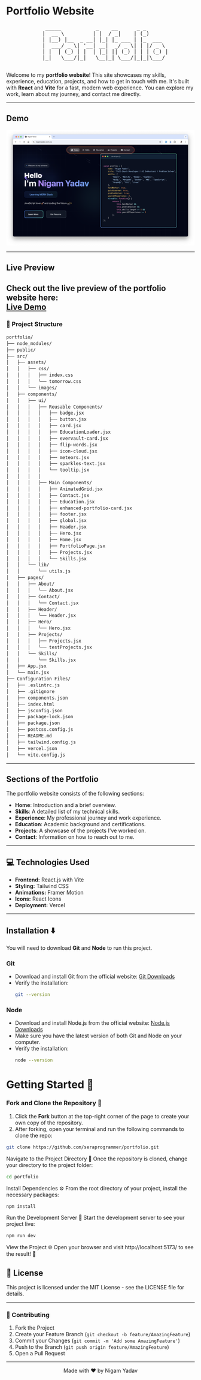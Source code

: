 # Portfolio Website
<div align="center">
  <pre>
    _____           _    __      _ _       
   |  __ \         | |  / _|    | (_)      
   | |__) |__  _ __| |_| |_ ___ | |_  ___  
   |  ___/ _ \| '__| __|  _/ _ \| | |/ _ \ 
   | |  | (_) | |  | |_| || (_) | | | (_) |
   |_|   \___/|_|   \__|_| \___/|_|_|\___/ 
  </pre>
</div>

 
Welcome to my **portfolio website**! This site showcases my skills, experience, education, projects, and how to get in touch with me. It's built with **React** and **Vite** for a fast, modern web experience. You can explore my work, learn about my journey, and contact me directly.

---

## Demo

![Portfolio Demo](./public/screenshot.png)

---

## Live Preview

Check out the live preview of the portfolio website here:  
[**Live Demo**](https://www.nigamyadav.com.np)
---
### 🎯 Project Structure
```bash
portfolio/
├── node_modules/
├── public/
├── src/
│   ├── assets/
│   │   ├── css/
│   │   │   ├── index.css
│   │   │   └── tomorrow.css
│   │   └── images/
│   ├── components/
│   │   ├── ui/
│   │   │   ├── Reusable Components/
│   │   │   │   ├── badge.jsx
│   │   │   │   ├── button.jsx
│   │   │   │   ├── card.jsx
│   │   │   │   ├── EducationLoader.jsx
│   │   │   │   ├── evervault-card.jsx
│   │   │   │   ├── flip-words.jsx
│   │   │   │   ├── icon-cloud.jsx
│   │   │   │   ├── meteors.jsx
│   │   │   │   ├── sparkles-text.jsx
│   │   │   │   └── tooltip.jsx
│   │   │   │
│   │   │   ├── Main Components/
│   │   │   │   ├── AnimatedGrid.jsx
│   │   │   │   ├── Contact.jsx
│   │   │   │   ├── Education.jsx
│   │   │   │   ├── enhanced-portfolio-card.jsx
│   │   │   │   ├── footer.jsx
│   │   │   │   ├── global.jsx
│   │   │   │   ├── Header.jsx
│   │   │   │   ├── Hero.jsx
│   │   │   │   ├── Home.jsx
│   │   │   │   ├── PortfolioPage.jsx
│   │   │   │   ├── Projects.jsx
│   │   │   │   └── Skills.jsx
│   │   └── lib/
│   │       └── utils.js
│   ├── pages/
│   │   ├── About/
│   │   │   └── About.jsx
│   │   ├── Contact/
│   │   │   └── Contact.jsx
│   │   ├── Header/
│   │   │   └── Header.jsx
│   │   ├── Hero/
│   │   │   └── Hero.jsx
│   │   ├── Projects/
│   │   │   ├── Projects.jsx
│   │   │   └── testProjects.jsx
│   │   └── Skills/
│   │       └── Skills.jsx
│   ├── App.jsx
│   └── main.jsx
├── Configuration Files/
│   ├── .eslintrc.js
│   ├── .gitignore
│   ├── components.json
│   ├── index.html
│   ├── jsconfig.json
│   ├── package-lock.json
│   ├── package.json
│   ├── postcss.config.js
│   ├── README.md
│   ├── tailwind.config.js
│   ├── vercel.json
│   └── vite.config.js

```
---

## Sections of the Portfolio

The portfolio website consists of the following sections:

- **Home**: Introduction and a brief overview.
- **Skills**: A detailed list of my technical skills.
- **Experience**: My professional journey and work experience.
- **Education**: Academic background and certifications.
- **Projects**: A showcase of the projects I've worked on.
- **Contact**: Information on how to reach out to me.

---

## 💻 Technologies Used
- **Frontend:** React.js with Vite
- **Styling:** Tailwind CSS
- **Animations:** Framer Motion
- **Icons:** React Icons
- **Deployment:** Vercel

---

## Installation ⬇️

You will need to download **Git** and **Node** to run this project.

### Git

- Download and install Git from the official website: [Git Downloads](https://git-scm.com/)
- Verify the installation:
  ```bash
  git --version
  ```

### Node

- Download and install Node.js from the official website: [Node.js Downloads](https://nodejs.org/)
- Make sure you have the latest version of both Git and Node on your computer.
- Verify the installation:
  ```bash
  node --version
  ```

# Getting Started 🎯

### Fork and Clone the Repository 🚀
1. Click the **Fork** button at the top-right corner of the page to create your own copy of the repository.
2. After forking, open your terminal and run the following commands to clone the repo:

  ```bash
  git clone https://github.com/seraprogrammer/portfolio.git
  ```
Navigate to the Project Directory 📂
Once the repository is cloned, change your directory to the project folder:
```bash
cd portfolio
```

Install Dependencies ⚙️
From the root directory of your project, install the necessary packages:
```bash
npm install
```

Run the Development Server 🚀
Start the development server to see your project live:
```bash
npm run dev
```

View the Project 🌐
Open your browser and visit http://localhost:5173/ to see the result! 🎉

## 📝 License
This project is licensed under the MIT License - see the LICENSE file for details.

---

### 🤝 Contributing

1. Fork the Project
2. Create your Feature Branch (`git checkout -b feature/AmazingFeature`)
3. Commit your Changes (`git commit -m 'Add some AmazingFeature'`)
4. Push to the Branch (`git push origin feature/AmazingFeature`)
5. Open a Pull Request

---

<div align="center"> Made with ❤️ by Nigam Yadav </div>

